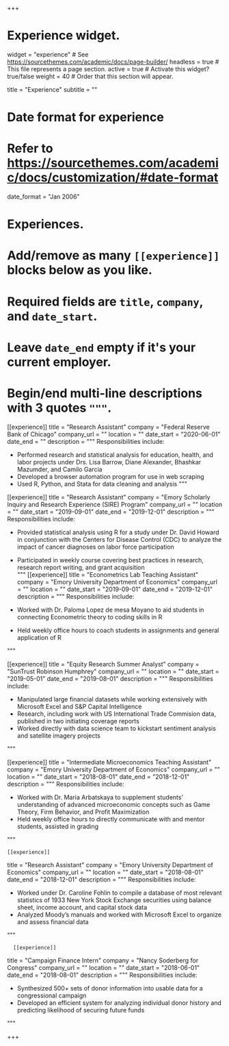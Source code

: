 +++
# Experience widget.
widget = "experience"  # See https://sourcethemes.com/academic/docs/page-builder/
headless = true  # This file represents a page section.
active = true  # Activate this widget? true/false
weight = 40  # Order that this section will appear.

title = "Experience"
subtitle = ""

# Date format for experience
#   Refer to https://sourcethemes.com/academic/docs/customization/#date-format
date_format = "Jan 2006"

# Experiences.
#   Add/remove as many `[[experience]]` blocks below as you like.
#   Required fields are `title`, `company`, and `date_start`.
#   Leave `date_end` empty if it's your current employer.
#   Begin/end multi-line descriptions with 3 quotes `"""`.
[[experience]]
  title = "Research Assistant"
  company = "Federal Reserve Bank of Chicago"
  company_url = ""
  location = ""
  date_start = "2020-06-01"
  date_end = ""
  description = """
  Responsibilities include:
  
  * Performed research and statistical analysis for education, health, and labor projects under Drs. Lisa Barrow, Diane Alexander, Bhashkar Mazumder, and Camilo Garcia
  * Developed a browser automation program for use in web scraping
  * Used R, Python, and Stata for data cleaning and analysis
  """

[[experience]]
  title = "Research Assistant"
  company = "Emory Scholarly Inquiry and Research Experience (SIRE) Program"
  company_url = ""
  location = ""
  date_start = "2019-09-01"
  date_end = "2019-12-01"
  description = """
  Responsibilities include:
  
  * Provided statistical analysis using R for a study under Dr. David Howard in conjunction with the Centers for Disease Control (CDC) to analyze the impact of cancer diagnoses on labor force participation
  * Participated in weekly course covering best practices in research, research report writing, and grant acquisition  
  """
[[experience]]
  title = "Econometrics Lab Teaching Assistant"
  company = "Emory University Department of Economics"
  company_url = ""
  location = ""
  date_start = "2019-09-01"
  date_end = "2019-12-01"
  description = """
  Responsibilities include:

  * Worked with Dr. Paloma Lopez de mesa Moyano to aid students in connecting Econometric theory to coding skills in R 
  * Held weekly office hours to coach students in assignments and general application of R

  """

[[experience]]
  title = "Equity Research Summer Analyst"
  company = "SunTrust Robinson Humphrey"
  company_url = ""
  location = ""
  date_start = "2019-05-01"
  date_end = "2019-08-01"
  description = """
  Responsibilities include:

  * Manipulated large financial datasets while working extensively with Microsoft Excel and S&P Capital Intelligence
  * Research, including work with US International Trade Commision data, published in two initiating coverage reports
  * Worked directly with data science team to kickstart sentiment analysis and satellite imagery projects 

  """
  
  [[experience]]
  title = "Intermediate Microeconomics Teaching Assistant"
  company = "Emory University Department of Economics"
  company_url = ""
  location = ""
  date_start = "2018-08-01"
  date_end = "2018-12-01"
  description = """
  Responsibilities include:

  * Worked with Dr. Maria Arbatskaya to supplement students’ understanding of advanced microeconomic concepts such as Game Theory, Firm Behavior, and Profit Maximization
  * Held weekly office hours to directly communicate with and mentor students, assisted in grading

  """
  
    [[experience]]
  title = "Research Assistant"
  company = "Emory University Department of Economics"
  company_url = ""
  location = ""
  date_start = "2018-08-01"
  date_end = "2018-12-01"
  description = """
  Responsibilities include:

  * Worked under Dr. Caroline Fohlin to compile a database of most relevant statistics of 1933 New York Stock Exchange securities using balance sheet, income account, and capital stock data            
  * Analyzed Moody’s manuals and worked with Microsoft Excel to organize and assess financial data 
  
  """
  
      [[experience]]
  title = "Campaign Finance Intern"
  company = "Nancy Soderberg for Congress"
  company_url = ""
  location = ""
  date_start = "2018-06-01"
  date_end = "2018-08-01"
  description = """
  Responsibilities include:

  * Synthesized 500+ sets of donor information into usable data for a congressional campaign
  * Developed an efficient system for analyzing individual donor history and predicting likelihood of securing future funds
  
  """



+++
